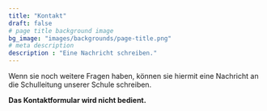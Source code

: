 ```yaml
---
title: "Kontakt"
draft: false
# page title background image
bg_image: "images/backgrounds/page-title.png"
# meta description
description : "Eine Nachricht schreiben."
---
```


Wenn sie noch weitere Fragen haben, können sie hiermit eine Nachricht an die Schulleitung unserer Schule schreiben.

**Das Kontaktformular wird nicht bedient.**
